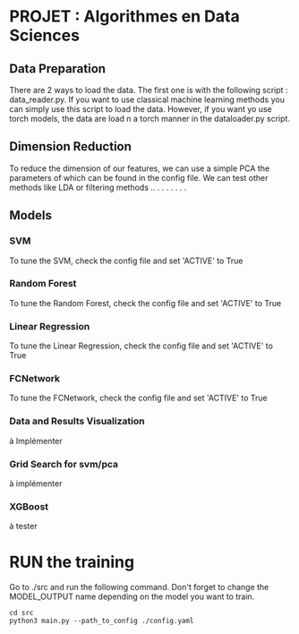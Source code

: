 # PROJET : Algorithmes en Data Sciences

## Data Preparation

There are 2 ways to load the data. The first one is with the following script : data_reader.py.
If you want to use classical machine learning methods you can simply use this script to load the data.
However, if you want yo use torch models, the data are load n a torch manner in the dataloader.py script.

## Dimension Reduction

To reduce the dimension of our features, we can use a simple PCA the parameters of which can be found in the config file.
We can test other methods like LDA or filtering methods ..  . . . . . . .

## Models

### SVM

To tune the SVM, check the config file and set 'ACTIVE' to True

### Random Forest

To tune the Random Forest, check the config file and set 'ACTIVE' to True

### Linear Regression

To tune the Linear Regression, check the config file and set 'ACTIVE' to True

### FCNetwork

To tune the FCNetwork, check the config file and set 'ACTIVE' to True

### Data and Results Visualization

à Implémenter

### Grid Search for svm/pca

à implémenter

### XGBoost

à tester


# RUN the training

Go to ./src and run the following command.
Don't forget to change the MODEL_OUTPUT name depending on the model you want to train.

```
cd src
python3 main.py --path_to_config ./config.yaml
```
